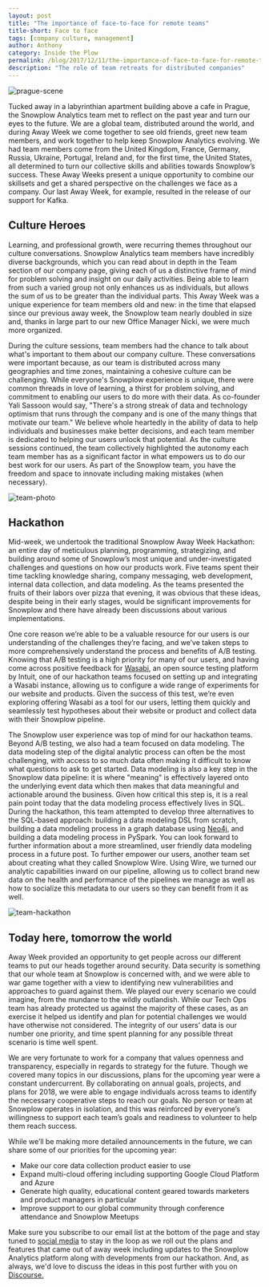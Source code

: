```yaml
---
layout: post
title: "The importance of face-to-face for remote teams"
title-short: Face to face
tags: [company culture, management]
author: Anthony
category: Inside the Plow
permalink: /blog/2017/12/11/the-importance-of-face-to-face-for-remote-teams/
description: "The role of team retreats for distributed companies"
---
```


![prague-scene][prague]

Tucked away in a labyrinthian apartment building above a cafe in Prague, the Snowplow Analytics team met to reflect on the past year and turn our eyes to the future. We are a global team, distributed around the world, and during Away Week we come together to see old friends, greet new team members, and work together to help keep Snowplow Analytics evolving. We had team members come from the United Kingdom, France, Germany, Russia, Ukraine, Portugal, Ireland and, for the first time, the United States, all determined to turn our collective skills and abilities towards Snowplow’s success. These Away Weeks present a unique opportunity to combine our skillsets and get a shared perspective on the challenges we face as a company. Our last Away Week, for example, resulted in the release of our support for Kafka.

<h2 id="culture heroes">Culture Heroes</h2>

Learning, and professional growth, were recurring themes throughout our culture conversations. Snowplow Analytics team members have incredibly diverse backgrounds, which you can read about in depth in the Team section of our company page, giving each of us a distinctive frame of mind for problem solving and insight on our daily activities. Being able to learn from such a varied group not only enhances us as individuals, but allows the sum of us to be greater than the individual parts. This Away Week was a unique experience for team members old and new: in the time that elapsed since our previous away week, the Snowplow team nearly doubled in size and, thanks in large part to our new Office Manager Nicki, we were much more organized.

During the culture sessions, team members had the chance to talk about what's important to them about our company culture. These conversations were important because, as our team is distributed across many geographies and time zones, maintaining a cohesive culture can be challenging. While everyone's Snowplow experience is unique, there were common threads in love of learning, a thirst for problem solving, and commitment to enabling our users to do more with their data. As co-founder Yali Sassoon would say, "There's a strong streak of data and technology optimism that runs through the company and is one of the many things that motivate our team." We believe whole heartedly in the ability of data to help individuals and businesses make better decisions, and each team member is dedicated to helping our users unlock that potential. As the culture sessions continued, the team collectively highlighted the autonomy each team member has as a significant factor in what empowers us to do our best work for our users. As part of the Snowplow team, you have the freedom and space to innovate including making mistakes (when necessary).

![team-photo][team]

<h2 id="hackathon">Hackathon</h2>

Mid-week, we undertook the traditional Snowplow Away Week Hackathon: an entire day of meticulous planning, programming, strategizing, and building around some of Snowplow’s most unique and under-investigated challenges and questions on how our products work. Five teams spent their time tackling knowledge sharing, company messaging, web development, internal data collection, and data modeling. As the teams presented the fruits of their labors over pizza that evening, it was obvious that these ideas, despite being in their early stages, would be significant improvements for Snowplow and there have already been discussions about various implementations.

One core reason we’re able to be a valuable resource for our users is our understanding of the challenges they’re facing, and we’ve taken steps to more comprehensively understand the process and benefits of A/B testing. Knowing that A/B testing is a high priority for many of our users, and having come across positive feedback for [Wasabi][wasabi], an open source testing platform by Intuit, one of our hackathon teams focused on setting up and integrating a Wasabi instance, allowing us to configure a wide range of experiments for our website and products. Given the success of this test, we’re even exploring offering Wasabi as a tool for our users, letting them quickly and seamlessly test hypotheses about their website or product and collect data with their Snowplow pipeline.

The Snowplow user experience was top of mind for our hackathon teams. Beyond A/B testing, we also had a team focused on data modeling. The data modeling step of the digital analytic process can often be the most challenging, with access to so much data often making it difficult to know what questions to ask to get started. Data modeling is also a key step in the Snowplow data pipeline: it is where "meaning" is effectively layered onto the underlying event data which then makes that data meaningful and actionable around the business. Given how critical this step is, it is a real pain point today that the data modeling process effectively lives in SQL. During the hackathon, this team attempted to develop three alternatives to the SQL-based approach: building a data modeling DSL from scratch, building a data modeling process in a graph database using [Neo4j][neo], and building a data modeling process in PySpark. You can look forward to further information about a more streamlined, user friendly data modeling process in a future post. To further empower our users, another team set about creating what they called Snowplow Wire. Using Wire, we turned our analytic capabilities inward on our pipeline, allowing us to collect brand new data on the health and performance of the pipelines we manage as well as how to socialize this metadata to our users so they can benefit from it as well.

![team-hackathon][hackathon]

<h2 id="today here tomorrow the world">Today here, tomorrow the world</h2>

Away Week provided an opportunity to get people across our different teams to put our heads together around security. Data security is something that our whole team at Snowplow is concerned with, and we were able to war game together with a view to identifying new vulnerabilities and approaches to guard against them. We played our every scenario we could imagine, from the mundane to the wildly outlandish. While our Tech Ops team has already protected us against the majority of these cases, as an exercise it helped us identify and plan for potential challenges we would have otherwise not considered. The integrity of our users’ data is our number one priority, and time spent planning for any possible threat scenario is time well spent.

We are very fortunate to work for a company that values openness and transparency, especially in regards to strategy for the future. Though we covered many topics in our discussions, plans for the upcoming year were a constant undercurrent. By collaborating on annual goals, projects, and plans for 2018, we were able to engage individuals across teams to identify the necessary cooperative steps to reach our goals. No person or team at Snowplow operates in isolation, and this was reinforced by everyone’s willingness to support each team’s goals and readiness to volunteer to help them reach success.

While we’ll be making more detailed announcements in the future, we can share some of our priorities for the upcoming year:
+ Make our core data collection product easier to use
+ Expand multi-cloud offering including supporting Google Cloud Platform and Azure
+ Generate high quality, educational content geared towards marketers and product managers in particular
+ Improve support to our global community through conference attendance and Snowplow Meetups

Make sure you subscribe to our email list at the bottom of the page and stay tuned to [social media][twitter] to stay in the loop as we roll out the plans and features that came out of away week including updates to the Snowplow Analytics platform along with developments from our hackathon. And, as always, we'd love to discuss the ideas in this post further with you on [Discourse.][discourse]



[twitter]: https://twitter.com/snowplowdata

[prague]: /assets/img/blog/2017/12/prague.JPG

[team]: /assets/img/blog/2017/12/the-team.JPG

[hackathon]: /assets/img/blog/2017/12/hackathon.jpg

[wasabi]: https://github.com/intuit/wasabi

[discourse]: http://discourse.snowplowanalytics.com/

[neo]: https://neo4j.com/

